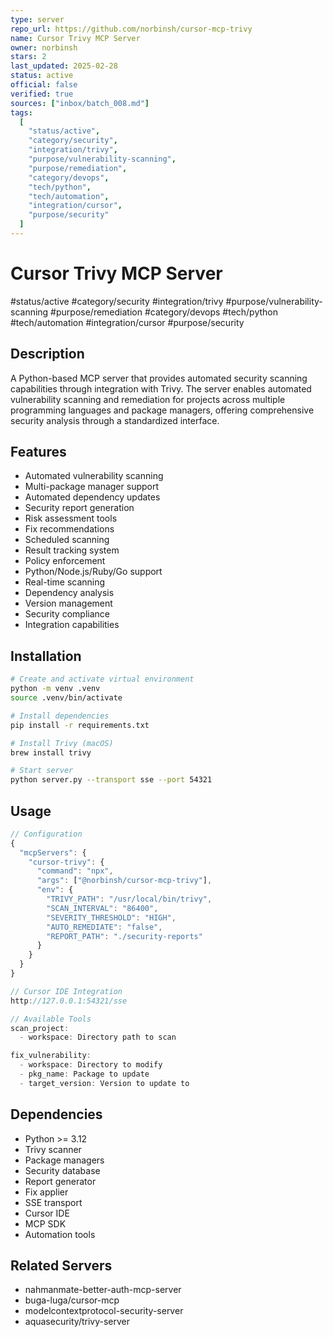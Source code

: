 ```yaml
---
type: server
repo_url: https://github.com/norbinsh/cursor-mcp-trivy
name: Cursor Trivy MCP Server
owner: norbinsh
stars: 2
last_updated: 2025-02-28
status: active
official: false
verified: true
sources: ["inbox/batch_008.md"]
tags:
  [
    "status/active",
    "category/security",
    "integration/trivy",
    "purpose/vulnerability-scanning",
    "purpose/remediation",
    "category/devops",
    "tech/python",
    "tech/automation",
    "integration/cursor",
    "purpose/security"
  ]
---
```


# Cursor Trivy MCP Server

#status/active #category/security #integration/trivy #purpose/vulnerability-scanning #purpose/remediation #category/devops #tech/python #tech/automation #integration/cursor #purpose/security

## Description

A Python-based MCP server that provides automated security scanning capabilities through integration with Trivy. The server enables automated vulnerability scanning and remediation for projects across multiple programming languages and package managers, offering comprehensive security analysis through a standardized interface.

## Features

- Automated vulnerability scanning
- Multi-package manager support
- Automated dependency updates
- Security report generation
- Risk assessment tools
- Fix recommendations
- Scheduled scanning
- Result tracking system
- Policy enforcement
- Python/Node.js/Ruby/Go support
- Real-time scanning
- Dependency analysis
- Version management
- Security compliance
- Integration capabilities

## Installation

```bash
# Create and activate virtual environment
python -m venv .venv
source .venv/bin/activate

# Install dependencies
pip install -r requirements.txt

# Install Trivy (macOS)
brew install trivy

# Start server
python server.py --transport sse --port 54321
```

## Usage

```javascript
// Configuration
{
  "mcpServers": {
    "cursor-trivy": {
      "command": "npx",
      "args": ["@norbinsh/cursor-mcp-trivy"],
      "env": {
        "TRIVY_PATH": "/usr/local/bin/trivy",
        "SCAN_INTERVAL": "86400",
        "SEVERITY_THRESHOLD": "HIGH",
        "AUTO_REMEDIATE": "false",
        "REPORT_PATH": "./security-reports"
      }
    }
  }
}

// Cursor IDE Integration
http://127.0.0.1:54321/sse

// Available Tools
scan_project:
  - workspace: Directory path to scan

fix_vulnerability:
  - workspace: Directory to modify
  - pkg_name: Package to update
  - target_version: Version to update to
```

## Dependencies

- Python >= 3.12
- Trivy scanner
- Package managers
- Security database
- Report generator
- Fix applier
- SSE transport
- Cursor IDE
- MCP SDK
- Automation tools

## Related Servers

- nahmanmate-better-auth-mcp-server
- buga-luga/cursor-mcp
- modelcontextprotocol-security-server
- aquasecurity/trivy-server